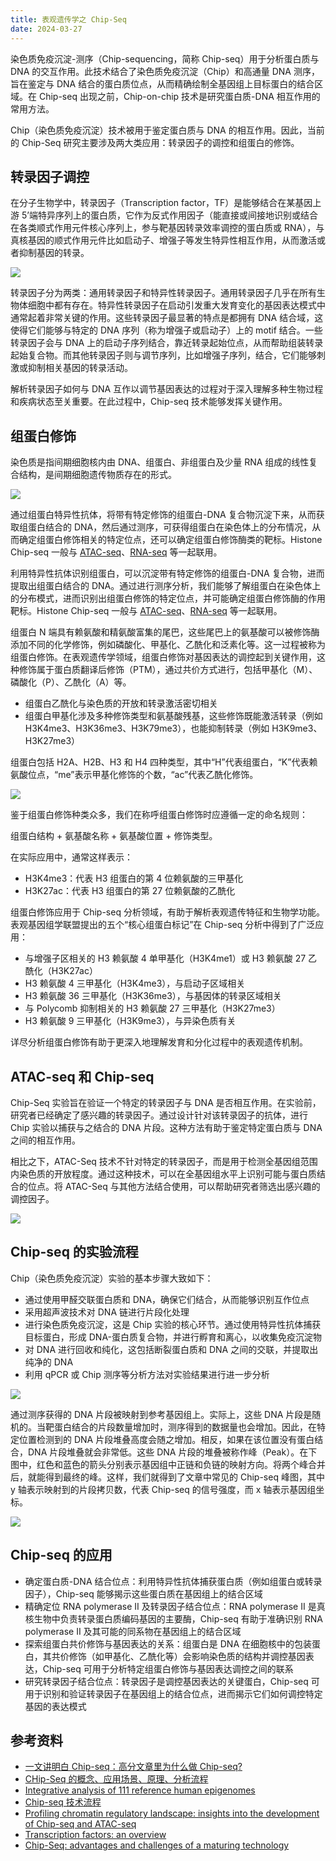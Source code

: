 ```yaml
---
title: 表观遗传学之 Chip-Seq
date: 2024-03-27
---
```


染色质免疫沉淀-测序（Chip-sequencing，简称 Chip-seq）用于分析蛋白质与 DNA 的交互作用。此技术结合了染色质免疫沉淀（Chip）和高通量 DNA 测序，旨在鉴定与 DNA 结合的蛋白质位点，从而精确绘制全基因组上目标蛋白的结合区域。在 Chip-seq 出现之前，Chip-on-chip 技术是研究蛋白质-DNA 相互作用的常用方法。

<!--more-->

Chip（染色质免疫沉淀）技术被用于鉴定蛋白质与 DNA 的相互作用。因此，当前的 Chip-Seq 研究主要涉及两大类应用：转录因子的调控和组蛋白的修饰。

## 转录因子调控

在分子生物学中，转录因子（Transcription factor，TF）是能够结合在某基因上游 5’端特异序列上的蛋白质，它作为反式作用因子（能直接或间接地识别或结合在各类顺式作用元件核心序列上，参与靶基因转录效率调控的蛋白质或 RNA），与真核基因的顺式作用元件比如启动子、增强子等发生特异性相互作用，从而激活或者抑制基因的转录。

![](https://images.yuanj.top/202403272056739.png)

转录因子分为两类：通用转录因子和特异性转录因子。通用转录因子几乎在所有生物体细胞中都有存在。特异性转录因子在启动引发重大发育变化的基因表达模式中通常起着非常关键的作用。这些转录因子最显著的特点是都拥有 DNA 结合域，这使得它们能够与特定的 DNA 序列（称为增强子或启动子）上的 motif 结合。一些转录因子会与 DNA 上的启动子序列结合，靠近转录起始位点，从而帮助组装转录起始复合物。而其他转录因子则与调节序列，比如增强子序列，结合，它们能够刺激或抑制相关基因的转录活动。

解析转录因子如何与 DNA 互作以调节基因表达的过程对于深入理解多种生物过程和疾病状态至关重要。在此过程中，Chip-seq 技术能够发挥关键作用。

## 组蛋白修饰

染色质是指间期细胞核内由 DNA、组蛋白、非组蛋白及少量 RNA 组成的线性复合结构，是间期细胞遗传物质存在的形式。

![](https://images.yuanj.top/202403272101320.png)

通过组蛋白特异性抗体，将带有特定修饰的组蛋白-DNA 复合物沉淀下来，从而获取组蛋白结合的 DNA，然后通过测序，可获得组蛋白在染色体上的分布情况，从而确定组蛋白修饰相关的特定位点，还可以确定组蛋白修饰酶类的靶标。Histone Chip-seq 一般与 [ATAC-seq](https://yuanj.top/posts/240308-atac-seq-explained/)、[RNA-seq](https://yuanj.top/posts/230901-the-basis-of-transcriptomics/) 等一起联用。

利用特异性抗体识别组蛋白，可以沉淀带有特定修饰的组蛋白-DNA 复合物，进而提取出组蛋白结合的 DNA。通过进行测序分析，我们能够了解组蛋白在染色体上的分布模式，进而识别出组蛋白修饰的特定位点，并可能确定组蛋白修饰酶的作用靶标。Histone Chip-seq 一般与 [ATAC-seq](https://yuanj.top/posts/240308-atac-seq-explained/)、[RNA-seq](https://yuanj.top/posts/230901-the-basis-of-transcriptomics/) 等一起联用。

组蛋白 N 端具有赖氨酸和精氨酸富集的尾巴，这些尾巴上的氨基酸可以被修饰酶添加不同的化学修饰，例如磷酸化、甲基化、乙酰化和泛素化等。这一过程被称为组蛋白修饰。在表观遗传学领域，组蛋白修饰对基因表达的调控起到关键作用，这种修饰属于蛋白质翻译后修饰（PTM），通过共价方式进行，包括甲基化（M）、磷酸化（P）、乙酰化（A）等。

- 组蛋白乙酰化与染色质的开放和转录激活密切相关
- 组蛋白甲基化涉及多种修饰类型和氨基酸残基，这些修饰既能激活转录（例如 H3K4me3、H3K36me3、H3K79me3），也能抑制转录（例如 H3K9me3、H3K27me3）

组蛋白包括 H2A、H2B、H3 和 H4 四种类型，其中“H”代表组蛋白，“K”代表赖氨酸位点，“me”表示甲基化修饰的个数，“ac”代表乙酰化修饰。

![](https://images.yuanj.top/202403272121618.png)

鉴于组蛋白修饰种类众多，我们在称呼组蛋白修饰时应遵循一定的命名规则：

组蛋白结构 + 氨基酸名称 + 氨基酸位置 + 修饰类型。

在实际应用中，通常这样表示：

- H3K4me3：代表 H3 组蛋白的第 4 位赖氨酸的三甲基化
- H3K27ac：代表 H3 组蛋白的第 27 位赖氨酸的乙酰化

组蛋白修饰应用于 Chip-seq 分析领域，有助于解析表观遗传特征和生物学功能。表观基因组学联盟提出的五个“核心组蛋白标记”在 Chip-seq 分析中得到了广泛应用：

- 与增强子区相关的 H3 赖氨酸 4 单甲基化（H3K4me1）或 H3 赖氨酸 27 乙酰化（H3K27ac）
- H3 赖氨酸 4 三甲基化（H3K4me3），与启动子区域相关
- H3 赖氨酸 36 三甲基化（H3K36me3），与基因体的转录区域相关
- 与 Polycomb 抑制相关的 H3 赖氨酸 27 三甲基化（H3K27me3）
- H3 赖氨酸 9 三甲基化（H3K9me3），与异染色质有关

详尽分析组蛋白修饰有助于更深入地理解发育和分化过程中的表观遗传机制。

## ATAC-seq 和 Chip-seq

Chip-Seq 实验旨在验证一个特定的转录因子与 DNA 是否相互作用。在实验前，研究者已经确定了感兴趣的转录因子。通过设计针对该转录因子的抗体，进行 Chip 实验以捕获与之结合的 DNA 片段。这种方法有助于鉴定特定蛋白质与 DNA 之间的相互作用。

相比之下，ATAC-Seq 技术不针对特定的转录因子，而是用于检测全基因组范围内染色质的开放程度。通过这种技术，可以在全基因组水平上识别可能与蛋白质结合的位点。将 ATAC-Seq 与其他方法结合使用，可以帮助研究者筛选出感兴趣的调控因子。

![](https://images.yuanj.top/202403272129255.png)

## Chip-seq 的实验流程

Chip（染色质免疫沉淀）实验的基本步骤大致如下：

- 通过使用甲醛交联蛋白质和 DNA，确保它们结合，从而能够识别互作位点
- 采用超声波技术对 DNA 链进行片段化处理
- 进行染色质免疫沉淀，这是 Chip 实验的核心环节。通过使用特异性抗体捕获目标蛋白，形成 DNA-蛋白质复合物，并进行孵育和离心，以收集免疫沉淀物
- 对 DNA 进行回收和纯化，这包括断裂蛋白质和 DNA 之间的交联，并提取出纯净的 DNA
- 利用 qPCR 或 Chip 测序等分析方法对实验结果进行进一步分析

![](https://images.yuanj.top/202403272134216.png)

通过测序获得的 DNA 片段被映射到参考基因组上。实际上，这些 DNA 片段是随机的。当靶蛋白结合的片段数量增加时，测序得到的数据量也会增加。因此，在特定位置检测到的 DNA 片段堆叠高度会随之增加。相反，如果在该位置没有蛋白结合，DNA 片段堆叠就会非常低。这些 DNA 片段的堆叠被称作峰（Peak）。在下图中，红色和蓝色的箭头分别表示基因组中正链和负链的映射方向。将两个峰合并后，就能得到最终的峰。这样，我们就得到了文章中常见的 Chip-seq 峰图，其中 y 轴表示映射到的片段拷贝数，代表 Chip-seq 的信号强度，而 x 轴表示基因组坐标。

![](https://images.yuanj.top/202403272137537.png)

## Chip-seq 的应用

- 确定蛋白质-DNA 结合位点：利用特异性抗体捕获蛋白质（例如组蛋白或转录因子），Chip-seq 能够揭示这些蛋白质在基因组上的结合区域
- 精确定位 RNA polymerase II 及转录因子结合位点：RNA polymerase II 是真核生物中负责转录蛋白质编码基因的主要酶，Chip-seq 有助于准确识别 RNA polymerase II 及其可能的同系物在基因组上的结合区域
- 探索组蛋白共价修饰与基因表达的关系：组蛋白是 DNA 在细胞核中的包装蛋白，其共价修饰（如甲基化、乙酰化等）会影响染色质的结构并调控基因表达，Chip-seq 可用于分析特定组蛋白修饰与基因表达调控之间的联系
- 研究转录因子结合位点：转录因子是调控基因表达的关键蛋白，Chip-seq 可用于识别和验证转录因子在基因组上的结合位点，进而揭示它们如何调控特定基因的表达模式

## 参考资料

- [一文讲明白 Chip-seq：高分文章里为什么做 Chip-seq?](https://zhuanlan.zhihu.com/p/512151222)
- [CHip-Seq 的概念、应用场景、原理、分析流程](https://mp.weixin.qq.com/s/w30oHXpnBIHqhmr0NlUR_A)
- [Integrative analysis of 111 reference human epigenomes](https://www.nature.com/articles/nature14248)
- [Chip-seq 技术流程](https://mp.weixin.qq.com/s/uL5gErhaqvr4KVU8YdBQUQ)
- [Profiling chromatin regulatory landscape: insights into the development of Chip-seq and ATAC-seq](https://link.springer.com/article/10.1186/s43556-020-00009-w)
- [Transcription factors: an overview](https://pubmed.ncbi.nlm.nih.gov/9570129/)
- [Chip-Seq: advantages and challenges of a maturing technology](https://www.ncbi.nlm.nih.gov/pmc/articles/PMC3191340/)<!-- TOC -->
